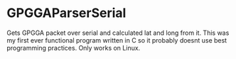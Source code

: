 # GPGGAParserSerial
Gets GPGGA packet over serial and calculated lat and long from it.
This was my first ever functional program written in C so it probably doesnt use best programming practices.
Only works on Linux.
